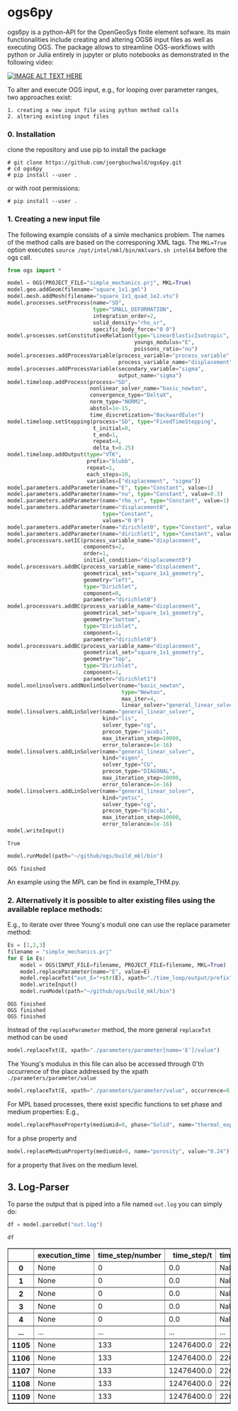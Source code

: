 # ogs6py

ogs6py is a python-API for the OpenGeoSys finite element sofware.
Its main functionalities include creating and altering OGS6 input files as well as executing OGS.
The package allows to streamline OGS-workflows with python or Julia entirely in jupyter or pluto notebooks as demonstrated in the following video:

[![IMAGE ALT TEXT HERE](https://img.youtube.com/vi/eihNKjK-I-s/0.jpg)](https://www.youtube.com/watch?v=eihNKjK-I-s)


To alter and execute OGS input, e.g., for looping over parameter ranges, two approaches exist: 

    1. creating a new input file using python method calls
    2. altering existing input files

### 0. Installation

clone the repository and use pip to install the package

```shell
# git clone https://github.com/joergbuchwald/ogs6py.git
# cd ogs6py
# pip install --user .
```
or with root permissions:
```shell
# pip install --user .
```

### 1. Creating a new input file
 
The following example consists of a simle mechanics problem. The names of the method calls are based on the corresponing XML tags. The `MKL=True` option executes `source /opt/intel/mkl/bin/mklvars.sh intel64` before the ogs call.


```python
from ogs import *

model = OGS(PROJECT_FILE="simple_mechanics.prj", MKL=True)
model.geo.addGeom(filename="square_1x1.gml")
model.mesh.addMesh(filename="square_1x1_quad_1e2.vtu")
model.processes.setProcess(name="SD",
                           type="SMALL_DEFORMATION",
                           integration_order=2,
                           solid_density="rho_sr",
                           specific_body_force="0 0")
model.processes.setConstitutiveRelation(type="LinearElasticIsotropic",
                                        youngs_modulus="E",
                                        poissons_ratio="nu")
model.processes.addProcessVariable(process_variable="process_variable",
                                   process_variable_name="displacement")
model.processes.addProcessVariable(secondary_variable="sigma",
                                   output_name="sigma")
model.timeloop.addProcess(process="SD",
                          nonlinear_solver_name="basic_newton",
                          convergence_type="DeltaX",
                          norm_type="NORM2",
                          abstol=1e-15,
                          time_discretization="BackwardEuler")
model.timeloop.setStepping(process="SD", type="FixedTimeStepping",
                           t_initial=0,
                           t_end=1,
                           repeat=4,
                           delta_t=0.25)
model.timeloop.addOutput(type="VTK",
                         prefix="blubb",
                         repeat=1,
                         each_steps=10,
                         variables=["displacement", "sigma"])
model.parameters.addParameter(name="E", type="Constant", value=1)
model.parameters.addParameter(name="nu", type="Constant", value=0.3)
model.parameters.addParameter(name="rho_sr", type="Constant", value=1)
model.parameters.addParameter(name="displacement0",
                              type="Constant",
                              values="0 0")
model.parameters.addParameter(name="dirichlet0", type="Constant", value=0)
model.parameters.addParameter(name="dirichlet1", type="Constant", value=0.05)
model.processvars.setIC(process_variable_name="displacement",
                        components=2,
                        order=1,
                        initial_condition="displacement0")
model.processvars.addBC(process_variable_name="displacement",
                        geometrical_set="square_1x1_geometry",
                        geometry="left",
                        type="Dirichlet",
                        component=0,
                        parameter="dirichlet0")
model.processvars.addBC(process_variable_name="displacement",
                        geometrical_set="square_1x1_geometry",
                        geometry="bottom",
                        type="Dirichlet",
                        component=1,
                        parameter="dirichlet0")
model.processvars.addBC(process_variable_name="displacement",
                        geometrical_set="square_1x1_geometry",
                        geometry="top",
                        type="Dirichlet",
                        component=1,
                        parameter="dirichlet1")
model.nonlinsolvers.addNonlinSolver(name="basic_newton",
                                    type="Newton",
                                    max_iter=4,
                                    linear_solver="general_linear_solver")
model.linsolvers.addLinSolver(name="general_linear_solver",
                              kind="lis",
                              solver_type="cg",
                              precon_type="jacobi",
                              max_iteration_step=10000,
                              error_tolerance=1e-16)
model.linsolvers.addLinSolver(name="general_linear_solver",
                              kind="eigen",
                              solver_type="CG",
                              precon_type="DIAGONAL",
                              max_iteration_step=10000,
                              error_tolerance=1e-16)
model.linsolvers.addLinSolver(name="general_linear_solver",
                              kind="petsc",
                              solver_type="cg",
                              precon_type="bjacobi",
                              max_iteration_step=10000,
                              error_tolerance=1e-16)
model.writeInput()
```




    True




```python
model.runModel(path="~/github/ogs/build_mkl/bin")
```

    OGS finished


An example using the MPL can be find in example_THM.py.

### 2. Alternatively it is possible to alter existing files using the available replace methods:

E.g., to iterate over three Young's moduli one can use the replace parameter method:


```python
Es = [1,2,3]
filename = "simple_mechanics.prj"
for E in Es:
    model = OGS(INPUT_FILE=filename, PROJECT_FILE=filename, MKL=True)
    model.replaceParameter(name="E", value=E)
    model.replaceTxt("out_E="+str(E), xpath="./time_loop/output/prefix")
    model.writeInput()
    model.runModel(path="~/github/ogs/build_mkl/bin")
```

    OGS finished
    OGS finished
    OGS finished


Instead of the `replaceParameter` method, the more general `replaceTxt` method can be used


```python
model.replaceTxt(E, xpath="./parameters/parameter[name='E']/value")
```

The Young's modulus in this file can also be accessed through 0'th occurrence of the place addressed by the xpath `./parameters/parameter/value`


```python
model.replaceTxt(E, xpath="./parameters/parameter/value", occurrence=0)
```

For MPL based processes, there exist specific functions to set phase and medium properties: E.g.,


```python
model.replacePhaseProperty(mediumid=0, phase="Solid", name="thermal_expansivity", value="42")
```

for a phse property and


```python
model.replaceMediumProperty(mediumid=0, name="porosity", value="0.24")
```

for a property that lives on the medium level.

## 3. Log-Parser
To parse the output that is piped into a file named `out.log` you can simply do:


```python
df = model.parseOut("out.log")
```


```python
df
```

<table border="1" class="dataframe">
  <thead>
    <tr style="text-align: right;">
      <th></th>
      <th>execution_time</th>
      <th>time_step/number</th>
      <th>time_step/t</th>
      <th>time_step/dt</th>
      <th>time_step/cpu_time</th>
      <th>time_step/output_time</th>
      <th>time_step/iteration/number</th>
      <th>time_step/iteration/assembly_time</th>
      <th>time_step/iteration/dirichlet_bc_time</th>
      <th>time_step/iteration/linear_solver_time</th>
      <th>time_step/iteration/cpu_time</th>
      <th>time_step/iteration/component_convergence/number</th>
      <th>time_step/iteration/component_convergence/dx</th>
      <th>time_step/iteration/component_convergence/x</th>
      <th>time_step/iteration/component_convergence/dx_relative</th>
    </tr>
  </thead>
  <tbody>
    <tr>
      <th>0</th>
      <td>None</td>
      <td>0</td>
      <td>0.0</td>
      <td>NaN</td>
      <td>0.309836</td>
      <td>0.037808</td>
      <td>1</td>
      <td>0.074155</td>
      <td>0.004871</td>
      <td>0.101103</td>
      <td>0.183431</td>
      <td>0</td>
      <td>1.055600e-01</td>
      <td>2.448300e+04</td>
      <td>4.311400e-06</td>
    </tr>
    <tr>
      <th>1</th>
      <td>None</td>
      <td>0</td>
      <td>0.0</td>
      <td>NaN</td>
      <td>0.309836</td>
      <td>0.037808</td>
      <td>1</td>
      <td>0.074155</td>
      <td>0.004871</td>
      <td>0.101103</td>
      <td>0.183431</td>
      <td>1</td>
      <td>9.003300e+04</td>
      <td>5.112200e+09</td>
      <td>1.761100e-05</td>
    </tr>
    <tr>
      <th>2</th>
      <td>None</td>
      <td>0</td>
      <td>0.0</td>
      <td>NaN</td>
      <td>0.309836</td>
      <td>0.037808</td>
      <td>2</td>
      <td>0.066655</td>
      <td>0.003866</td>
      <td>0.076766</td>
      <td>0.150649</td>
      <td>0</td>
      <td>1.793800e-09</td>
      <td>2.448300e+04</td>
      <td>7.327000e-14</td>
    </tr>
    <tr>
      <th>3</th>
      <td>None</td>
      <td>0</td>
      <td>0.0</td>
      <td>NaN</td>
      <td>0.309836</td>
      <td>0.037808</td>
      <td>2</td>
      <td>0.066655</td>
      <td>0.003866</td>
      <td>0.076766</td>
      <td>0.150649</td>
      <td>1</td>
      <td>1.354300e+02</td>
      <td>5.112200e+09</td>
      <td>2.649100e-08</td>
    </tr>
    <tr>
      <th>4</th>
      <td>None</td>
      <td>0</td>
      <td>0.0</td>
      <td>NaN</td>
      <td>0.309836</td>
      <td>0.037808</td>
      <td>1</td>
      <td>0.065019</td>
      <td>0.003825</td>
      <td>0.074051</td>
      <td>0.146153</td>
      <td>0</td>
      <td>1.007800e-01</td>
      <td>2.448300e+04</td>
      <td>4.116300e-06</td>
    </tr>
    <tr>
      <th>...</th>
      <td>...</td>
      <td>...</td>
      <td>...</td>
      <td>...</td>
      <td>...</td>
      <td>...</td>
      <td>...</td>
      <td>...</td>
      <td>...</td>
      <td>...</td>
      <td>...</td>
      <td>...</td>
      <td>...</td>
      <td>...</td>
      <td>...</td>
    </tr>
    <tr>
      <th>1105</th>
      <td>None</td>
      <td>133</td>
      <td>12476400.0</td>
      <td>226448.0</td>
      <td>0.639850</td>
      <td>0.042357</td>
      <td>2</td>
      <td>0.066762</td>
      <td>0.003108</td>
      <td>0.079635</td>
      <td>0.152886</td>
      <td>1</td>
      <td>2.171600e+06</td>
      <td>6.487700e+09</td>
      <td>3.347300e-04</td>
    </tr>
    <tr>
      <th>1106</th>
      <td>None</td>
      <td>133</td>
      <td>12476400.0</td>
      <td>226448.0</td>
      <td>0.639850</td>
      <td>0.042357</td>
      <td>3</td>
      <td>0.068605</td>
      <td>0.003232</td>
      <td>0.080462</td>
      <td>0.155698</td>
      <td>0</td>
      <td>3.006000e-02</td>
      <td>2.672600e+04</td>
      <td>1.124700e-06</td>
    </tr>
    <tr>
      <th>1107</th>
      <td>None</td>
      <td>133</td>
      <td>12476400.0</td>
      <td>226448.0</td>
      <td>0.639850</td>
      <td>0.042357</td>
      <td>3</td>
      <td>0.068605</td>
      <td>0.003232</td>
      <td>0.080462</td>
      <td>0.155698</td>
      <td>1</td>
      <td>1.116500e+05</td>
      <td>6.487600e+09</td>
      <td>1.721000e-05</td>
    </tr>
    <tr>
      <th>1108</th>
      <td>None</td>
      <td>133</td>
      <td>12476400.0</td>
      <td>226448.0</td>
      <td>0.639850</td>
      <td>0.042357</td>
      <td>4</td>
      <td>0.069614</td>
      <td>0.003289</td>
      <td>0.080768</td>
      <td>0.157063</td>
      <td>0</td>
      <td>2.538300e-03</td>
      <td>2.672600e+04</td>
      <td>9.497500e-08</td>
    </tr>
    <tr>
      <th>1109</th>
      <td>None</td>
      <td>133</td>
      <td>12476400.0</td>
      <td>226448.0</td>
      <td>0.639850</td>
      <td>0.042357</td>
      <td>4</td>
      <td>0.069614</td>
      <td>0.003289</td>
      <td>0.080768</td>
      <td>0.157063</td>
      <td>1</td>
      <td>6.094500e+03</td>
      <td>6.487600e+09</td>
      <td>9.394000e-07</td>
    </tr>
  </tbody>
</table>



